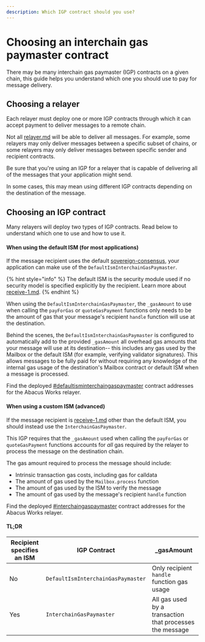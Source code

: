 ```yaml
---
description: Which IGP contract should you use?
---
```


# Choosing an interchain gas paymaster contract

There may be many interchain gas paymaster (IGP) contracts on a given chain, this guide helps you understand which one you should use to pay for message delivery.

## Choosing a relayer

Each relayer must deploy one or more IGP contracts through which it can accept payment to deliver messages to a remote chain.

Not all [relayer.md](../../protocol/agents/relayer.md "mention") will be able to deliver all messages. For example, some relayers may only deliver messages between a specific subset of chains, or some relayers may only deliver messages between specific sender and recipient contracts.

Be sure that you're using an IGP for a relayer that is capable of delivering all of the messages that your application might send.

In some cases, this may mean using different IGP contracts depending on the destination of the message.

## Choosing an IGP contract

Many relayers will deploy two types of IGP contracts. Read below to understand which one to use and how to use it.

#### When using the default ISM (for most applications)

If the message recipient uses the default [sovereign-consensus](../../protocol/sovereign-consensus/ "mention"), your application can make use of the `DefaultIsmInterchainGasPaymaster`.

{% hint style="info" %}
The default ISM is the security module used if no security model is specified explicitly by the recipient. Learn more about [receive-1.md](receive-1.md "mention").
{% endhint %}

When using the `DefaultIsmInterchainGasPaymaster`, the `_gasAmount` to use when calling the `payForGas` or `quoteGasPayment` functions only needs to be the amount of gas that your message's recipient `handle` function will use at the destination.

Behind the scenes, the `DefaultIsmInterchainGasPaymaster` is configured to automatically add to the provided `_gasAmount` all overhead gas amounts that your message will use at its destination-- this includes any gas used by the Mailbox or the default ISM (for example, verifying validator signatures). This allows messages to be fully paid for without requiring any knowledge of the internal gas usage of the destination's Mailbox contract or default ISM when a message is processed.

Find the deployed [#defaultisminterchaingaspaymaster](../../resources/addresses/#defaultisminterchaingaspaymaster "mention") contract addresses for the Abacus Works relayer.

#### When using a custom ISM (advanced)

If the message recipient is [receive-1.md](receive-1.md "mention") other than the default ISM, you should instead use the `InterchainGasPaymaster`.

This IGP requires that the `_gasAmount` used when calling the `payForGas` or `quoteGasPayment` functions accounts for _all_ gas required by the relayer to process the message on the destination chain.

The gas amount required to process the message should include:

* Intrinsic transaction gas costs, including gas for calldata
* The amount of gas used by the `Mailbox.process` function
* The amount of gas used by the ISM to verify the message
* The amount of gas used by the message's recipient `handle` function

Find the deployed [#interchaingaspaymaster](../../resources/addresses/#interchaingaspaymaster "mention") contract addresses for the Abacus Works relayer.

#### TL;DR

| Recipient specifies an ISM | IGP Contract                       | \_gasAmount                                              |
| -------------------------- | ---------------------------------- | -------------------------------------------------------- |
| No                         | `DefaultIsmInterchainGasPaymaster` | Only recipient `handle` function gas usage               |
| Yes                        | `InterchainGasPaymaster`           | All gas used by a transaction that processes the message |
